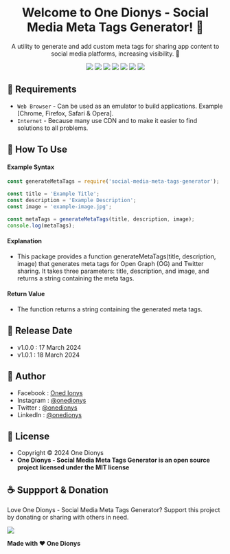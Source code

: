 <h1 align="center">Welcome to One Dionys - Social Media Meta Tags Generator! 👋 </h1>

<p align="center">A utility to generate and add custom meta tags for sharing app content to social media platforms, increasing visibility. 💖 </p>

<p align="center">
<img src="https://img.shields.io/github/contributors/onedionys/onedionys-social-media-meta-tags-generator?style=flat-square">
<img src="https://img.shields.io/github/issues/onedionys/onedionys-social-media-meta-tags-generator?style=flat-square">
<img src="https://img.shields.io/github/stars/onedionys/onedionys-social-media-meta-tags-generator?style=flat-square"> 
<img src="https://img.shields.io/github/forks/onedionys/onedionys-social-media-meta-tags-generator?style=flat-square">
<img src="https://img.shields.io/github/last-commit/onedionys/onedionys-social-media-meta-tags-generator.svg?style=flat-square">
<img src="https://img.shields.io/github/languages/code-size/onedionys/onedionys-social-media-meta-tags-generator?style=flat-square">
<img src="https://img.shields.io/github/license/onedionys/onedionys-social-media-meta-tags-generator?style=flat-square">
</p>

## 💾 Requirements

* `Web Browser` - Can be used as an emulator to build applications. Example [Chrome, Firefox, Safari & Opera].
* `Internet` - Because many use CDN and to make it easier to find solutions to all problems.

## 🎯 How To Use

#### Example Syntax

```javascript
const generateMetaTags = require('social-media-meta-tags-generator');

const title = 'Example Title';
const description = 'Example Description';
const image = 'example-image.jpg';

const metaTags = generateMetaTags(title, description, image);
console.log(metaTags);
```

#### Explanation

* This package provides a function generateMetaTags(title, description, image) that generates meta tags for Open Graph (OG) and Twitter sharing. It takes three parameters: title, description, and image, and returns a string containing the meta tags.

#### Return Value

* The function returns a string containing the generated meta tags.

## 📆 Release Date

* v1.0.0 : 17 March 2024
* v1.0.1 : 18 March 2024

## 🧑 Author

* Facebook : <a href="https://www.facebook.com/theonedionys"> Oned Ionys</a>
* Instagram : <a href="https://www.instagram.com/onedionys/"> @onedionys</a>
* Twitter : <a href="https://twitter.com/onedionys"> @onedionys</a>
* LinkedIn :  <a href="https://www.linkedin.com/in/onedionys/"> @onedionys</a>

## 📝 License

* Copyright © 2024 One Dionys
* **One Dionys - Social Media Meta Tags Generator is an open source project licensed under the MIT license**

## ☕️ Suppport & Donation

Love One Dionys - Social Media Meta Tags Generator? Support this project by donating or sharing with others in need.

<a href="https://www.buymeacoffee.com/onedionys"><img src="https://img.shields.io/badge/Buy_Me_A_Coffee-FFDD00?style=for-the-badge&logo=buy-me-a-coffee&logoColor=black"/> </a>

**Made with ❤️ One Dionys**

